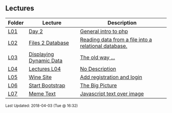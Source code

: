 ## Lectures
| Folder | Lecture | Description|
 | ------------|------------|------------|
 | [L01](https://github.com/rugbyprof/5373-Internet-Programming/tree/master/Lectures/L01) | [ Day 2 ](https://github.com/rugbyprof/5373-Internet-Programming/tree/master/Lectures/L01) | [ General intro to php](https://github.com/rugbyprof/5373-Internet-Programming/tree/master/Lectures/L01) | [L01](https://github.com/rugbyprof/5373-Internet-Programming/tree/master/Lectures/L01) | [ Php Variables](https://github.com/rugbyprof/5373-Internet-Programming/tree/master/Lectures/L01) | [L01](https://github.com/rugbyprof/5373-Internet-Programming/tree/master/Lectures/L01) | [ Some variable examples:](https://github.com/rugbyprof/5373-Internet-Programming/tree/master/Lectures/L01) | [L01](https://github.com/rugbyprof/5373-Internet-Programming/tree/master/Lectures/L01) | [ Different ways to open files](https://github.com/rugbyprof/5373-Internet-Programming/tree/master/Lectures/L01) |
 | [L02](https://github.com/rugbyprof/5373-Internet-Programming/tree/master/Lectures/L02) | [ Files 2 Database ](https://github.com/rugbyprof/5373-Internet-Programming/tree/master/Lectures/L02) | [ Reading data from a file into a relational database.](https://github.com/rugbyprof/5373-Internet-Programming/tree/master/Lectures/L02) | [L02](https://github.com/rugbyprof/5373-Internet-Programming/tree/master/Lectures/L02) | [ Site Content](https://github.com/rugbyprof/5373-Internet-Programming/tree/master/Lectures/L02) | [L02](https://github.com/rugbyprof/5373-Internet-Programming/tree/master/Lectures/L02) | [ More To Come](https://github.com/rugbyprof/5373-Internet-Programming/tree/master/Lectures/L02) | [L02](https://github.com/rugbyprof/5373-Internet-Programming/tree/master/Lectures/L02) | [ Connecting To Mysql Via Php](https://github.com/rugbyprof/5373-Internet-Programming/tree/master/Lectures/L02) |
 | [L03](https://github.com/rugbyprof/5373-Internet-Programming/tree/master/Lectures/L03) | [ Displaying Dynamic Data ](https://github.com/rugbyprof/5373-Internet-Programming/tree/master/Lectures/L03) | [ The old way ...](https://github.com/rugbyprof/5373-Internet-Programming/tree/master/Lectures/L03) | [L03](https://github.com/rugbyprof/5373-Internet-Programming/tree/master/Lectures/L03) | [<th scope="col"></th>](https://github.com/rugbyprof/5373-Internet-Programming/tree/master/Lectures/L03) |
 | [L04](https://github.com/rugbyprof/5373-Internet-Programming/tree/master/Lectures/L04) | [ Lectures L04 ](https://github.com/rugbyprof/5373-Internet-Programming/tree/master/Lectures/L04) | [ No Description](https://github.com/rugbyprof/5373-Internet-Programming/tree/master/Lectures/L04) |
 | [L05](https://github.com/rugbyprof/5373-Internet-Programming/tree/master/Lectures/L05) | [ Wine Site ](https://github.com/rugbyprof/5373-Internet-Programming/tree/master/Lectures/L05) | [ Add registration and login](https://github.com/rugbyprof/5373-Internet-Programming/tree/master/Lectures/L05) | [L05](https://github.com/rugbyprof/5373-Internet-Programming/tree/master/Lectures/L05) | [ Files:](https://github.com/rugbyprof/5373-Internet-Programming/tree/master/Lectures/L05) |
 | [L06](https://github.com/rugbyprof/5373-Internet-Programming/tree/master/Lectures/L06) | [ Start Bootstrap ](https://github.com/rugbyprof/5373-Internet-Programming/tree/master/Lectures/L06) | [ The Big Picture](https://github.com/rugbyprof/5373-Internet-Programming/tree/master/Lectures/L06) | [L06](https://github.com/rugbyprof/5373-Internet-Programming/tree/master/Lectures/L06) | [ Preview](https://github.com/rugbyprof/5373-Internet-Programming/tree/master/Lectures/L06) | [L06](https://github.com/rugbyprof/5373-Internet-Programming/tree/master/Lectures/L06) | [ Status](https://github.com/rugbyprof/5373-Internet-Programming/tree/master/Lectures/L06) | [L06](https://github.com/rugbyprof/5373-Internet-Programming/tree/master/Lectures/L06) | [ Download and Installation](https://github.com/rugbyprof/5373-Internet-Programming/tree/master/Lectures/L06) | [L06](https://github.com/rugbyprof/5373-Internet-Programming/tree/master/Lectures/L06) | [ Usage](https://github.com/rugbyprof/5373-Internet-Programming/tree/master/Lectures/L06) | [L06](https://github.com/rugbyprof/5373-Internet-Programming/tree/master/Lectures/L06) | [ Basic Usage](https://github.com/rugbyprof/5373-Internet-Programming/tree/master/Lectures/L06) | [L06](https://github.com/rugbyprof/5373-Internet-Programming/tree/master/Lectures/L06) | [ Advanced Usage](https://github.com/rugbyprof/5373-Internet-Programming/tree/master/Lectures/L06) | [L06](https://github.com/rugbyprof/5373-Internet-Programming/tree/master/Lectures/L06) | [ Bugs and Issues](https://github.com/rugbyprof/5373-Internet-Programming/tree/master/Lectures/L06) | [L06](https://github.com/rugbyprof/5373-Internet-Programming/tree/master/Lectures/L06) | [ Custom Builds](https://github.com/rugbyprof/5373-Internet-Programming/tree/master/Lectures/L06) | [L06](https://github.com/rugbyprof/5373-Internet-Programming/tree/master/Lectures/L06) | [ About](https://github.com/rugbyprof/5373-Internet-Programming/tree/master/Lectures/L06) | [L06](https://github.com/rugbyprof/5373-Internet-Programming/tree/master/Lectures/L06) | [ Copyright and License](https://github.com/rugbyprof/5373-Internet-Programming/tree/master/Lectures/L06) |
 | [L07](https://github.com/rugbyprof/5373-Internet-Programming/tree/master/Lectures/L07) | [ Meme Text ](https://github.com/rugbyprof/5373-Internet-Programming/tree/master/Lectures/L07) | [ Javascript text over image](https://github.com/rugbyprof/5373-Internet-Programming/tree/master/Lectures/L07) |

<sup>Last Updated: 2018-04-03 (Tue @ 16:32)</sup>